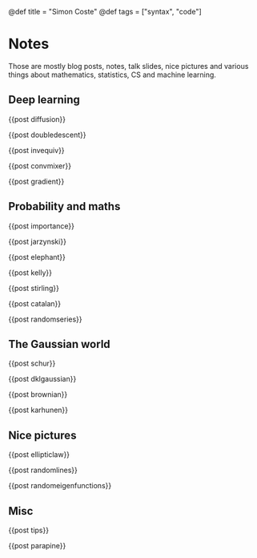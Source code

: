 @def title = "Simon Coste"
@def tags = ["syntax", "code"]

# Notes

Those are mostly blog posts, notes, talk slides, nice pictures and various things about mathematics, statistics, CS and machine learning. 

## Deep learning

{{post diffusion}}

{{post doubledescent}}

{{post invequiv}}

{{post convmixer}}

{{post gradient}}

## Probability and maths

{{post importance}}

{{post jarzynski}}

{{post elephant}}

{{post kelly}}

{{post stirling}}

{{post catalan}}

{{post randomseries}}


## The Gaussian world


{{post schur}}

{{post dklgaussian}}

{{post brownian}}

{{post karhunen}}

## Nice pictures


{{post ellipticlaw}}

{{post randomlines}}

{{post randomeigenfunctions}}


## Misc


{{post tips}}

{{post parapine}}

